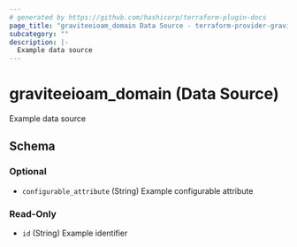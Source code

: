 ```yaml
---
# generated by https://github.com/hashicorp/terraform-plugin-docs
page_title: "graviteeioam_domain Data Source - terraform-provider-graviteeioam"
subcategory: ""
description: |-
  Example data source
---
```


# graviteeioam_domain (Data Source)

Example data source



<!-- schema generated by tfplugindocs -->
## Schema

### Optional

- `configurable_attribute` (String) Example configurable attribute

### Read-Only

- `id` (String) Example identifier
